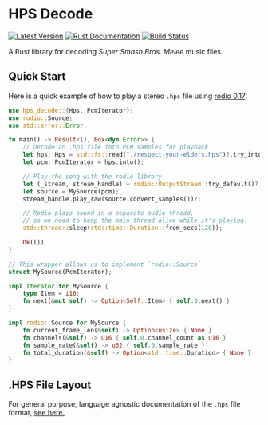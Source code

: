 # HPS Decode

[![Latest Version][version-badge]][version-url]
[![Rust Documentation][docs-badge]][docs-url]
[![Build Status][actions-badge]][actions-url]

[actions-badge]: https://github.com/DarylPinto/hps_decode/actions/workflows/ci.yml/badge.svg
[actions-url]: https://github.com/DarylPinto/hps_decode/actions/workflows/ci.yml
[version-badge]: https://img.shields.io/crates/v/hps_decode.svg
[version-url]: https://crates.io/crates/hps_decode
[docs-badge]: https://img.shields.io/badge/docs-latest-blue.svg
[docs-url]: https://docs.rs/hps_decode

A Rust library for decoding _Super Smash Bros. Melee_ music files.

## Quick Start

Here is a quick example of how to play a stereo `.hps` file using [rodio 0.17](https://docs.rs/rodio/0.17.1/rodio/index.html):

```rs
use hps_decode::{Hps, PcmIterator};
use rodio::Source;
use std::error::Error;

fn main() -> Result<(), Box<dyn Error>> {
    // Decode an .hps file into PCM samples for playback
    let hps: Hps = std::fs::read("./respect-your-elders.hps")?.try_into()?;
    let pcm: PcmIterator = hps.into();

    // Play the song with the rodio library
    let (_stream, stream_handle) = rodio::OutputStream::try_default()?;
    let source = MySource(pcm);
    stream_handle.play_raw(source.convert_samples())?;

    // Rodio plays sound in a separate audio thread,
    // so we need to keep the main thread alive while it's playing.
    std::thread::sleep(std::time::Duration::from_secs(120));

    Ok(())
}

// This wrapper allows us to implement `rodio::Source`
struct MySource(PcmIterator);

impl Iterator for MySource {
    type Item = i16;
    fn next(&mut self) -> Option<Self::Item> { self.0.next() }
}

impl rodio::Source for MySource {
    fn current_frame_len(&self) -> Option<usize> { None }
    fn channels(&self) -> u16 { self.0.channel_count as u16 }
    fn sample_rate(&self) -> u32 { self.0.sample_rate }
    fn total_duration(&self) -> Option<std::time::Duration> { None }
}
```

## .HPS File Layout

For general purpose, language agnostic documentation of the `.hps` file format,
[see here.](https://github.com/DarylPinto/hps_decode/blob/main/HPS-LAYOUT.md)
